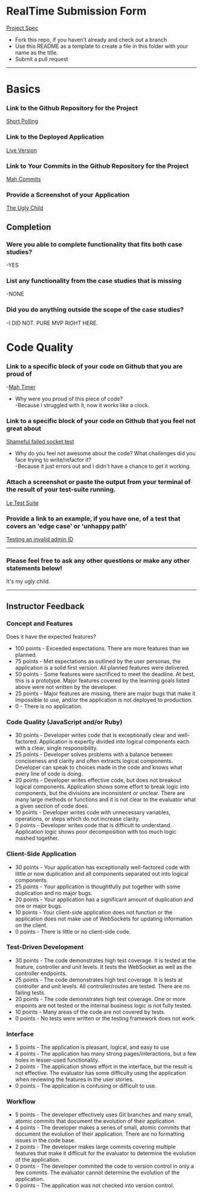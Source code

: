 # RealTime Submission Form
[Project Spec](https://github.com/turingschool/curriculum/blob/master/source/projects/real_time.markdown)

* Fork this repo, if you haven't already and check out a branch
* Use this README as a template to create a file in this folder with your name as the title.
* Submit a pull request

------

# Basics

### Link to the Github Repository for the Project
[Short Polling](https://github.com/SteveOscar/Voting_App)

### Link to the Deployed Application
[Live Version](https://obscure-hollows-78554.herokuapp.com/)

### Link to Your Commits in the Github Repository for the Project
[Mah Commits](https://github.com/SteveOscar/Voting_App/commits/master)

### Provide a Screenshot of your Application
[The Ugly Child](http://i.imgur.com/lJ5u0gb.png)

## Completion

### Were you able to complete functionality that fits both case studies?  
-YES

### List any functionality from the case studies that is missing  
-NONE

### Did you do anything outside the scope of the case studies?  
-I DID NOT. PURE MVP RIGHT HERE.

# Code Quality

### Link to a specific block of your code on Github that you are proud of  
-[Mah Timer](https://github.com/SteveOscar/Voting_App/blob/master/lib/timer.js)
* Why were you proud of this piece of code?  
-Because I struggled with it, now it works like a clock.

### Link to a specific block of your code on Github that you feel not great about  
[Shameful failed socket test](https://github.com/SteveOscar/Voting_App/blob/master/test/socket-test.js)
* Why do you feel not awesome about the code? What challenges did you face trying to write/refactor it?  
-Because it just errors out and I didn't have a chance to get it working.

### Attach a screenshot or paste the output from your terminal of the result of your test-suite running.
[Le Test Suite](http://i.imgur.com/kLEof4D.png)

### Provide a link to an example, if you have one, of a test that covers an 'edge case' or 'unhappy path'  
[Testing an invalid admin ID](https://github.com/SteveOscar/Voting_App/blob/master/test/test.js#L124)


-----

### Please feel free to ask any other questions or make any other statements below!  
It's my ugly child. 


-----

## Instructor Feedback

### Concept and Features

Does it have the expected features?

* 100 points - Exceeded expectations. There are more features than we planned.
* 75 points - Met expectations as outlined by the user personas, the application is a solid first version. All planned features were delivered.
* 50 points - Some features were sacrificed to meet the deadline. At best, this is a prototype. Major features covered by the learning goals listed above were not written by the developer.
* 25 points - Major features are missing, there are major bugs that make it impossible to use, and/or the application is not deployed to production.
* 0 - There is no application.

### Code Quality (JavaScript and/or Ruby)

* 30 points - Developer writes code that is exceptionally clear and well-factored. Application is expertly divided into logical components each with a clear, single responsibility.
* 25 points - Developer solves problems with a balance between conciseness and clarity and often extracts logical components. Developer can speak to choices made in the code and knows what every line of code is doing.
* 20 points - Developer writes effective code, but does not breakout logical components. Application shows some effort to break logic into components, but the divisions are inconsistent or unclear. There are many large methods or functions and it is not clear to the evaluator what a given section of code does.
* 10 points - Developer writes code with unnecessary variables, operations, or steps which do not increase clarity.
* 0 points - Developer writes code that is difficult to understand. Application logic shows poor decomposition with too much logic mashed together.

### Client-Side Application

* 30 points - Your application has exceptionally well-factored code with little or now duplication and all components separated out into logical components.
* 25 points - Your application is thoughtfully put together with some duplication and no major bugs.
* 20 points - Your application has a significant amount of duplication and one or major bugs.
* 10 points - Your client-side application does not function or the application does not make use of WebSockets for updating information on the client.
* 0 points - There is little or no client-side code.

### Test-Driven Development

* 30 points - The code demonstrates high test coverage. It is tested at the feature, controller and unit levels. It tests the WebSocket as well as the controller endpoints.
* 25 points - The code demonstrates high test coverage. It is tests at controller and unit levels. All controller/routes are tested. There are no failing tests.
* 20 points - The code demonstrates high test coverage. One or more enpoints are not tested or the internal business logic is not fully tested.
* 10 points - Many areas of the code are not covered by tests.
* 0 points - No tests were written or the testing framework does not work.

### Interface

* 5 points - The application is pleasant, logical, and easy to use
* 4 points - The application has many strong pages/interactions, but a few holes in lesser-used functionality.
* 2 points - The application shows effort in the interface, but the result is not effective. The evaluator has some difficulty using the application when reviewing the features in the user stories.
* 0 points - The application is confusing or difficult to use.

### Workflow

* 5 points - The developer effectively uses Git branches and many small, atomic commits that document the evolution of their application.
* 4 points - The developer makes a series of small, atomic commits that document the evolution of their application. There are no formatting issues in the code base.
* 2 points - The developer makes large commits covering multiple features that make it difficult for the evaluator to determine the evolution of the application.
* 0 points - The developer commited the code to version control in only a few commits. The evaluator cannot determine the evolution of the application.
* 0 points - The application was not checked into version control.
